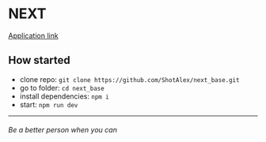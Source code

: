 # NEXT

[Application link](https://next-base.vercel.app/)

## How started

- clone repo: ```git clone https://github.com/ShotAlex/next_base.git```
- go to folder: ``cd next_base``
- install dependencies: ``npm i``
- start: ``npm run dev``

---
###### Be a better person when you can
